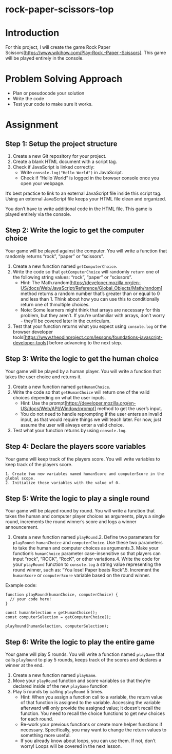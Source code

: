 # rock-paper-scissors-top

# Introduction

For this project, I will create the game Rock Paper Scissors[https://www.wikihow.com/Play-Rock,-Paper,-Scissors]. This game will be played entirely in the console.

# Problem Solving Approach

- Plan or pseudocode your solution
- Write the code
- Test your code to make sure it works.

# Assignment

## Step 1: Setup the project structure

1. Create a new Git repository for your project.
2. Create a blank HTML document with a script tag.
3. Check if JavaScript is linked correctly:
   - Write `console.log("Hello World")` in JavaScript.
   - Check if “Hello World” is logged in the browser console once you open your webpage.

It’s best practice to link to an external JavaScript file inside this script tag. Using an external JavaScript file keeps your HTML file clean and organized.

You don’t have to write additional code in the HTML file. This game is played entirely via the console.

## Step 2: Write the logic to get the computer choice

Your game will be played against the computer. You will write a function that randomly returns “rock”, “paper” or “scissors”.

1. Create a new function named `getComputerChoice`.
2. Write the code so that `getComputerChoice` will randomly `return` one of the following string values: “rock”, “paper” or “scissors”.
   - Hint: The Math.random[https://developer.mozilla.org/en-US/docs/Web/JavaScript/Reference/Global_Objects/Math/random] method returns a random number that’s greater than or equal to 0 and less than 1. Think about how you can use this to conditionally return one of thmultiple choices.
   - Note: Some learners might think that arrays are necessary for this problem, but they aren’t. If you’re unfamiliar with arrays, don’t worry - they’ll be covered later in the curriculum.
3. Test that your function returns what you expect using `console.log` or the browser developer tools[https://www.theodinproject.com/lessons/foundations-javascript-developer-tools] before advancing to the next step.

## Step 3: Write the logic to get the human choice

Your game will be played by a human player. You will write a function that takes the user choice and returns it.

1. Create a new function named `getHumanChoice`.
2. Write the code so that `getHumanChoice` will return one of the valid choices depending on what the user inputs.
   - Hint: Use the prompt[https://developer.mozilla.org/en-US/docs/Web/API/Window/prompt] method to get the user’s input.
   - You do not need to handle reprompting if the user enters an invalid input, as that would require things we will teach later. For now, just assume the user will always enter a valid choice.
3. Test what your function returns by using `console.log`.

## Step 4: Declare the players score variables

Your game will keep track of the players score. You will write variables to keep track of the players score.

    1. Create two new variables named humanScore and computerScore in the global scope.
    2. Initialize those variables with the value of 0.

## Step 5: Write the logic to play a single round

Your game will be played round by round. You will write a function that takes the human and computer player choices as arguments, plays a single round, increments the round winner’s score and logs a winner announcement.

1. Create a new function named `playRound`.2. Define two parameters for `playRound`: `humanChoice` and `computerChoice`. Use these two parameters to take the human and computer choices as arguments.3. Make your function’s `humanChoice` parameter case-insensitive so that players can input “rock”, “ROCK”, “RocK”, or other variations.4. Write the code for your `playRound` function to `console.log` a string value representing the round winner, such as: “You lose! Paper beats Rock”.5. Increment the `humanScore` or `computerScore` variable based on the round winner.

Example code:

```
function playRound(humanChoice, computerChoice) {
  // your code here!
}

const humanSelection = getHumanChoice();
const computerSelection = getComputerChoice();

playRound(humanSelection, computerSelection);
```

## Step 6: Write the logic to play the entire game

Your game will play 5 rounds. You will write a function named `playGame` that calls `playRound` to play 5 rounds, keeps track of the scores and declares a winner at the end.

1. Create a new function named `playGame`.
2. Move your `playRound` function and score variables so that they’re declared inside of the new `playGame` function
3. Play 5 rounds by calling `playRound` 5 times.
   - Hint: When you assign a function call to a variable, the return value of that function is assigned to the variable. Accessing the variable afterward will only provide the assigned value; it doesn’t recall the function. You need to recall the choice functions to get new choices for each round.
   - Re-work your previous functions or create more helper functions if necessary. Specifically, you may want to change the return values to something more useful.
   - If you already know about loops, you can use them. If not, don’t worry! Loops will be covered in the next lesson.
